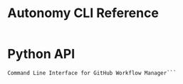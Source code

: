 # Autonomy CLI Reference

```
```

# Python API

```
Command Line Interface for GitHub Workflow Manager```
